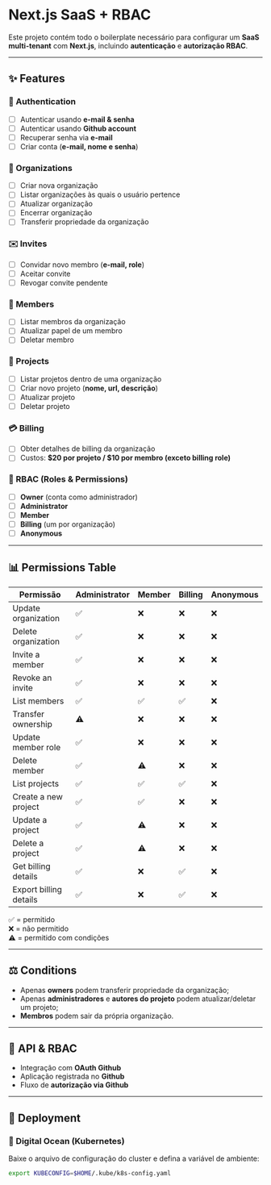 # Next.js SaaS + RBAC

Este projeto contém todo o boilerplate necessário para configurar um **SaaS multi-tenant** com **Next.js**, incluindo **autenticação** e **autorização RBAC**.

---

## ✨ Features

### 🔐 Authentication

- [ ] Autenticar usando **e-mail & senha**
- [ ] Autenticar usando **Github account**
- [ ] Recuperar senha via **e-mail**
- [ ] Criar conta (**e-mail, nome e senha**)

### 🏢 Organizations

- [ ] Criar nova organização
- [ ] Listar organizações às quais o usuário pertence
- [ ] Atualizar organização
- [ ] Encerrar organização
- [ ] Transferir propriedade da organização

### ✉️ Invites

- [ ] Convidar novo membro (**e-mail, role**)
- [ ] Aceitar convite
- [ ] Revogar convite pendente

### 👥 Members

- [ ] Listar membros da organização
- [ ] Atualizar papel de um membro
- [ ] Deletar membro

### 📂 Projects

- [ ] Listar projetos dentro de uma organização
- [ ] Criar novo projeto (**nome, url, descrição**)
- [ ] Atualizar projeto
- [ ] Deletar projeto

### 💳 Billing

- [ ] Obter detalhes de billing da organização
- [ ] Custos: **$20 por projeto / $10 por membro (exceto billing role)**

### 🔑 RBAC (Roles & Permissions)

- [ ] **Owner** (conta como administrador)
- [ ] **Administrator**
- [ ] **Member**
- [ ] **Billing** (um por organização)
- [ ] **Anonymous**

---

## 📊 Permissions Table

| Permissão              | Administrator | Member | Billing | Anonymous |
| ---------------------- | ------------- | ------ | ------- | --------- |
| Update organization    | ✅            | ❌     | ❌      | ❌        |
| Delete organization    | ✅            | ❌     | ❌      | ❌        |
| Invite a member        | ✅            | ❌     | ❌      | ❌        |
| Revoke an invite       | ✅            | ❌     | ❌      | ❌        |
| List members           | ✅            | ✅     | ✅      | ❌        |
| Transfer ownership     | ⚠️            | ❌     | ❌      | ❌        |
| Update member role     | ✅            | ❌     | ❌      | ❌        |
| Delete member          | ✅            | ⚠️     | ❌      | ❌        |
| List projects          | ✅            | ✅     | ✅      | ❌        |
| Create a new project   | ✅            | ✅     | ❌      | ❌        |
| Update a project       | ✅            | ⚠️     | ❌      | ❌        |
| Delete a project       | ✅            | ⚠️     | ❌      | ❌        |
| Get billing details    | ✅            | ❌     | ✅      | ❌        |
| Export billing details | ✅            | ❌     | ✅      | ❌        |

✅ = permitido  
❌ = não permitido  
⚠️ = permitido com condições

---

## ⚖️ Conditions

- Apenas **owners** podem transferir propriedade da organização;
- Apenas **administradores** e **autores do projeto** podem atualizar/deletar um projeto;
- **Membros** podem sair da própria organização.

---

## 🔌 API & RBAC

- Integração com **OAuth Github**
- Aplicação registrada no **Github**
- Fluxo de **autorização via Github**

---

## 🚀 Deployment

### 🌊 Digital Ocean (Kubernetes)

Baixe o arquivo de configuração do cluster e defina a variável de ambiente:

```bash
export KUBECONFIG=$HOME/.kube/k8s-config.yaml
```
